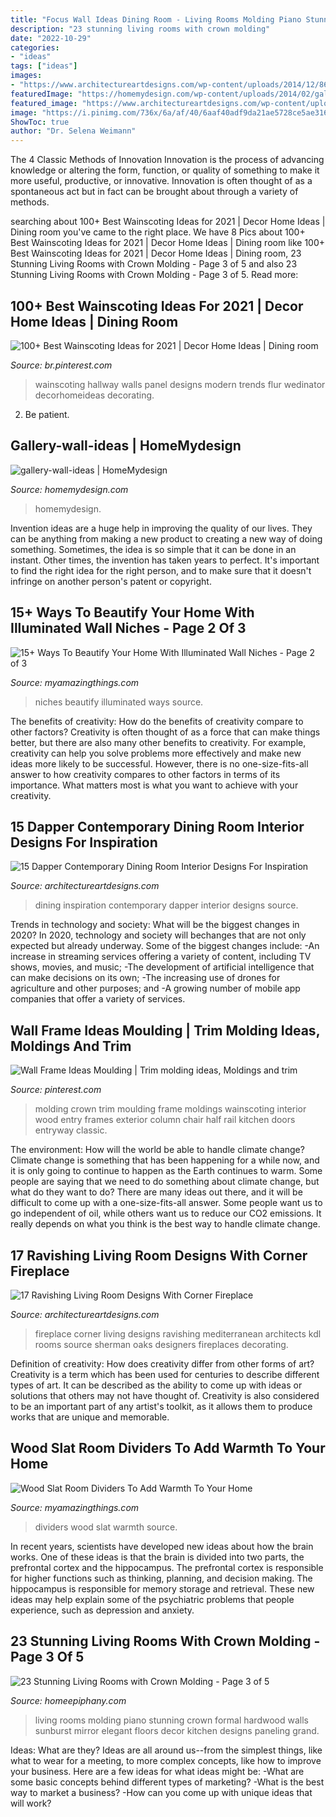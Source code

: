 ```yaml
---
title: "Focus Wall Ideas Dining Room - Living Rooms Molding Piano Stunning Crown Formal Hardwood Walls Sunburst Mirror Elegant Floors Decor Kitchen Designs Paneling Grand"
description: "23 stunning living rooms with crown molding"
date: "2022-10-29"
categories:
- "ideas"
tags: ["ideas"]
images:
- "https://www.architectureartdesigns.com/wp-content/uploads/2014/12/868.jpg"
featuredImage: "https://homemydesign.com/wp-content/uploads/2014/02/gallery-wall-ideas.jpg"
featured_image: "https://www.architectureartdesigns.com/wp-content/uploads/2015/01/15-Dapper-Contemporary-Dining-Room-Interior-Designs-For-Inspiration-2-630x947.jpg"
image: "https://i.pinimg.com/736x/6a/af/40/6aaf40adf9da21ae5728ce5ae31690e6.jpg"
ShowToc: true
author: "Dr. Selena Weimann"
---
```



The 4 Classic Methods of Innovation
Innovation is the process of advancing knowledge or altering the form, function, or quality of something to make it more useful, productive, or innovative. Innovation is often thought of as a spontaneous act but in fact can be brought about through a variety of methods.

	

		
searching about 100+ Best Wainscoting Ideas for 2021 | Decor Home Ideas | Dining room you've came to the right place. We have 8 Pics about 100+ Best Wainscoting Ideas for 2021 | Decor Home Ideas | Dining room like 100+ Best Wainscoting Ideas for 2021 | Decor Home Ideas | Dining room, 23 Stunning Living Rooms with Crown Molding - Page 3 of 5 and also 23 Stunning Living Rooms with Crown Molding - Page 3 of 5. Read more:
		
    
## 100+ Best Wainscoting Ideas For 2021 | Decor Home Ideas | Dining Room

<img loading=lazy src="https://i.pinimg.com/736x/c1/9a/29/c19a2976421f757ba4bcc54978d74559.jpg" onerror="this.onerror=null;this.src='https://tse1.mm.bing.net/th?id=OIP.gP0XPft3LTv_gKK4TkPBKQAAAA&amp;pid=15.1';" alt="100+ Best Wainscoting Ideas for 2021 | Decor Home Ideas | Dining room">

_Source: br.pinterest.com_

>wainscoting hallway walls panel designs modern trends flur wedinator decorhomeideas decorating. 

	

2. Be patient.

    
## Gallery-wall-ideas | HomeMydesign

<img loading=lazy src="https://homemydesign.com/wp-content/uploads/2014/02/gallery-wall-ideas.jpg" onerror="this.onerror=null;this.src='https://tse4.mm.bing.net/th?id=OIP.FPCqJx4xX9yQXvwrJOba2QHaJ4&amp;pid=15.1';" alt="gallery-wall-ideas | HomeMydesign">

_Source: homemydesign.com_

>homemydesign. 

	

Invention ideas are a huge help in improving the quality of our lives. They can be anything from making a new product to creating a new way of doing something. Sometimes, the idea is so simple that it can be done in an instant. Other times, the invention has taken years to perfect. It's important to find the right idea for the right person, and to make sure that it doesn't infringe on another person's patent or copyright.

    
## 15+ Ways To Beautify Your Home With Illuminated Wall Niches - Page 2 Of 3

<img loading=lazy src="http://myamazingthings.com/wp-content/uploads/2016/12/nis5b.jpg" onerror="this.onerror=null;this.src='https://tse2.mm.bing.net/th?id=OIP.nFZdIjG5EQExOUSejEdkGgHaE7&amp;pid=15.1';" alt="15+ Ways To Beautify Your Home With Illuminated Wall Niches - Page 2 of 3">

_Source: myamazingthings.com_

>niches beautify illuminated ways source. 

	

The benefits of creativity: How do the benefits of creativity compare to other factors?
Creativity is often thought of as a force that can make things better, but there are also many other benefits to creativity. For example, creativity can help you solve problems more effectively and make new ideas more likely to be successful. However, there is no one-size-fits-all answer to how creativity compares to other factors in terms of its importance. What matters most is what you want to achieve with your creativity.

    
## 15 Dapper Contemporary Dining Room Interior Designs For Inspiration

<img loading=lazy src="https://www.architectureartdesigns.com/wp-content/uploads/2015/01/15-Dapper-Contemporary-Dining-Room-Interior-Designs-For-Inspiration-2-630x947.jpg" onerror="this.onerror=null;this.src='https://tse3.mm.bing.net/th?id=OIP.AguEda0N5KWuZsLue2bBzwHaLI&amp;pid=15.1';" alt="15 Dapper Contemporary Dining Room Interior Designs For Inspiration">

_Source: architectureartdesigns.com_

>dining inspiration contemporary dapper interior designs source. 

	

Trends in technology and society: What will be the biggest changes in 2020?
In 2020, technology and society will bechanges that are not only expected but already underway. 
Some of the biggest changes include: 
-An increase in streaming services offering a variety of content, including TV shows, movies, and music; 
-The development of artificial intelligence that can make decisions on its own; 
-The increasing use of drones for agriculture and other purposes; and 
-A growing number of mobile app companies that offer a variety of services.

    
## Wall Frame Ideas Moulding | Trim Molding Ideas, Moldings And Trim

<img loading=lazy src="https://i.pinimg.com/736x/6a/af/40/6aaf40adf9da21ae5728ce5ae31690e6.jpg" onerror="this.onerror=null;this.src='https://tse1.mm.bing.net/th?id=OIP.H258zS2nkbxAcxe4AiO-aQHaJ3&amp;pid=15.1';" alt="Wall Frame Ideas Moulding | Trim molding ideas, Moldings and trim">

_Source: pinterest.com_

>molding crown trim moulding frame moldings wainscoting interior wood entry frames exterior column chair half rail kitchen doors entryway classic. 

	

The environment: How will the world be able to handle climate change?
Climate change is something that has been happening for a while now, and it is only going to continue to happen as the Earth continues to warm. Some people are saying that we need to do something about climate change, but what do they want to do? There are many ideas out there, and it will be difficult to come up with a one-size-fits-all answer. Some people want us to go independent of oil, while others want us to reduce our CO2 emissions. It really depends on what you think is the best way to handle climate change.

    
## 17 Ravishing Living Room Designs With Corner Fireplace

<img loading=lazy src="https://www.architectureartdesigns.com/wp-content/uploads/2014/12/868.jpg" onerror="this.onerror=null;this.src='https://tse3.mm.bing.net/th?id=OIP.4vSxkK43zFy8Z0SuCKYJNQAAAA&amp;pid=15.1';" alt="17 Ravishing Living Room Designs With Corner Fireplace">

_Source: architectureartdesigns.com_

>fireplace corner living designs ravishing mediterranean architects kdl rooms source sherman oaks designers fireplaces decorating. 

	

Definition of creativity: How does creativity differ from other forms of art?
Creativity is a term which has been used for centuries to describe different types of art. It can be described as the ability to come up with ideas or solutions that others may not have thought of. Creativity is also considered to be an important part of any artist's toolkit, as it allows them to produce works that are unique and memorable.

    
## Wood Slat Room Dividers To Add Warmth To Your Home

<img loading=lazy src="https://myamazingthings.com/wp-content/uploads/2017/01/Vivienda-Ciudad-de-las-Artes-768x1024.jpg" onerror="this.onerror=null;this.src='https://tse1.mm.bing.net/th?id=OIP.vc9Zzauld529bwmYWsZIXgHaJ4&amp;pid=15.1';" alt="Wood Slat Room Dividers To Add Warmth To Your Home">

_Source: myamazingthings.com_

>dividers wood slat warmth source. 

	

In recent years, scientists have developed new ideas about how the brain works. One of these ideas is that the brain is divided into two parts, the prefrontal cortex and the hippocampus. The prefrontal cortex is responsible for higher functions such as thinking, planning, and decision making. The hippocampus is responsible for memory storage and retrieval. These new ideas may help explain some of the psychiatric problems that people experience, such as depression and anxiety.

    
## 23 Stunning Living Rooms With Crown Molding - Page 3 Of 5

<img loading=lazy src="https://homeepiphany.com/wp-content/uploads/2015/12/23-Stunning-Living-Rooms-with-Crown-Molding-12.jpg" onerror="this.onerror=null;this.src='https://tse3.mm.bing.net/th?id=OIP.YFgeI3dBs0ImblndeCvTeAHaE8&amp;pid=15.1';" alt="23 Stunning Living Rooms with Crown Molding - Page 3 of 5">

_Source: homeepiphany.com_

>living rooms molding piano stunning crown formal hardwood walls sunburst mirror elegant floors decor kitchen designs paneling grand. 

	

Ideas: What are they?
Ideas are all around us--from the simplest things, like what to wear for a meeting, to more complex concepts, like how to improve your business. Here are a few ideas for what ideas might be: 
-What are some basic concepts behind different types of marketing? 
-What is the best way to market a business? 
-How can you come up with unique ideas that will work?

